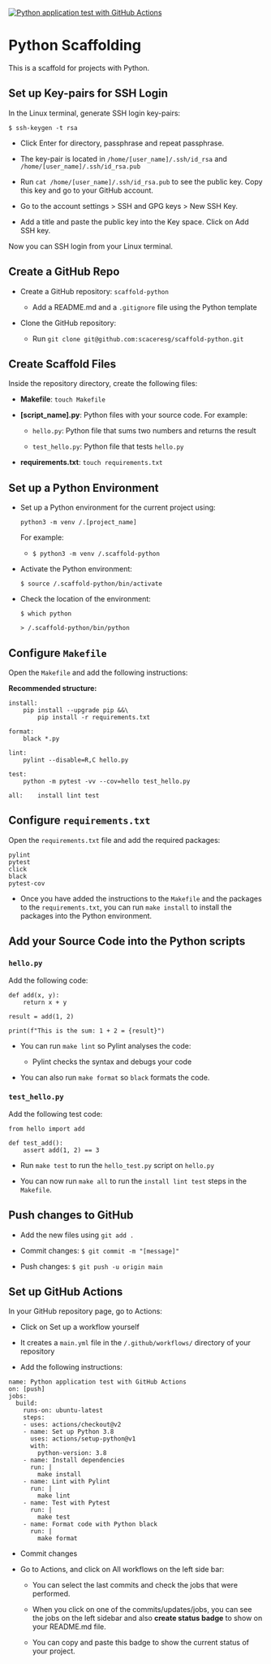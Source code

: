 [![Python application test with GitHub Actions](https://github.com/scaceresg/scaffold-python/actions/workflows/main.yml/badge.svg)](https://github.com/scaceresg/scaffold-python/actions/workflows/main.yml)

# Python Scaffolding 

This is a scaffold for projects with Python.

## Set up Key-pairs for SSH Login

In the Linux terminal, generate SSH login key-pairs:

`$ ssh-keygen -t rsa`

* Click Enter for directory, passphrase and repeat passphrase.

* The key-pair is located in `/home/[user_name]/.ssh/id_rsa` and 
`/home/[user_name]/.ssh/id_rsa.pub`

* Run `cat /home/[user_name]/.ssh/id_rsa.pub` to see the public key.
Copy this key and go to your GitHub account.

* Go to the account settings > SSH and GPG keys > New SSH Key.

* Add a title and paste the public key into the Key space. Click on 
Add SSH key.

Now you can SSH login from your Linux terminal.

## Create a GitHub Repo

* Create a GitHub repository: `scaffold-python` 

  - Add a README.md and a `.gitignore` file using the Python 
  template

* Clone the GitHub repository:

  - Run `git clone git@github.com:scaceresg/scaffold-python.git`

## Create Scaffold Files

Inside the repository directory, create the following files:

* **Makefile**: `touch Makefile`

* **[script_name].py**: Python files with your source code. For 
example:
    
  - `hello.py`: Python file that sums two numbers and returns the 
  result
 
  - `test_hello.py`: Python file that tests `hello.py`

* **requirements.txt**: `touch requirements.txt` 

## Set up a Python Environment

* Set up a Python environment for the current project using:

  `python3 -m venv /.[project_name]`

  For example:

  - `$ python3 -m venv /.scaffold-python`

* Activate the Python environment:

  `$ source /.scaffold-python/bin/activate`

* Check the location of the environment:

  `$ which python`

  `> /.scaffold-python/bin/python`

## Configure `Makefile`

Open the `Makefile` and add the following instructions:

**Recommended structure:**

```
install:
	pip install --upgrade pip &&\
		pip install -r requirements.txt

format:
	black *.py

lint:
	pylint --disable=R,C hello.py

test:
	python -m pytest -vv --cov=hello test_hello.py

all:    install lint test
```

## Configure `requirements.txt`

Open the `requirements.txt` file and add the required packages:

```
pylint
pytest
click
black
pytest-cov
```

* Once you have added the instructions to the `Makefile` and the 
packages to the `requirements.txt`, you can run `make install`
to install the packages into the Python environment.

## Add your Source Code into the Python scripts

### `hello.py`

Add the following code:

```
def add(x, y):
    return x + y

result = add(1, 2)

print(f"This is the sum: 1 + 2 = {result}")                                                       
```

* You can run `make lint` so Pylint analyses the code:

  - Pylint checks the syntax and debugs your code

* You can also run `make format` so `black` formats the 
code.

### `test_hello.py`

Add the following test code:

```
from hello import add

def test_add():
    assert add(1, 2) == 3
```

* Run `make test` to run the `hello_test.py` script on
`hello.py`

* You can now run `make all` to run the `install lint test`
steps in the `Makefile`.

## Push changes to GitHub

* Add the new files using `git add .`

* Commit changes: `$ git commit -m "[message]"`

* Push changes: `$ git push -u origin main`

## Set up GitHub Actions

In your GitHub repository page, go to Actions:

* Click on Set up a workflow yourself

* It creates a `main.yml` file in the `/.github/workflows/` 
directory of your repository

* Add the following instructions:

```
name: Python application test with GitHub Actions
on: [push]
jobs:
  build:
    runs-on: ubuntu-latest
    steps:
    - uses: actions/checkout@v2
    - name: Set up Python 3.8
      uses: actions/setup-python@v1
      with:
        python-version: 3.8
    - name: Install dependencies
      run: |
        make install
    - name: Lint with Pylint
      run: |
        make lint
    - name: Test with Pytest
      run: |
        make test
    - name: Format code with Python black
      run: |
        make format
```

* Commit changes

* Go to Actions, and click on All workflows on the left side 
bar:

  - You can select the last commits and check the jobs that 
  were performed.

  - When you click on one of the commits/updates/jobs, you can 
  see the jobs on the left sidebar and also **create status badge** 
  to show on your README.md file.

  - You can copy and paste this badge to show the current 
  status of your project.
